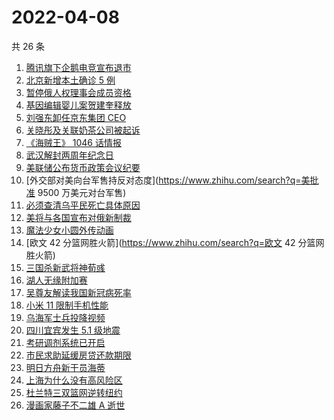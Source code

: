 # 2022-04-08

共 26 条

<!-- BEGIN ZHIHUSEARCH -->
<!-- 最后更新时间 Fri Apr 08 2022 10:29:14 GMT+0800 (China Standard Time) -->
1. [腾讯旗下企鹅电竞宣布退市](https://www.zhihu.com/search?q=企鹅电竞)
1. [北京新增本土确诊 5 例](https://www.zhihu.com/search?q=北京新增疫情)
1. [暂停俄人权理事会成员资格](https://www.zhihu.com/search?q=暂停俄人权理事会成员资格)
1. [基因编辑婴儿案贺建奎释放](https://www.zhihu.com/search?q=基因编辑婴儿案)
1. [刘强东卸任京东集团 CEO](https://www.zhihu.com/search?q=刘强东)
1. [关晓彤及关联奶茶公司被起诉](https://www.zhihu.com/search?q=关晓彤及关联奶茶公司)
1. [《海贼王》 1046 话情报](https://www.zhihu.com/search?q=海贼王)
1. [武汉解封两周年纪念日](https://www.zhihu.com/search?q=武汉解封纪念日)
1. [美联储公布货币政策会议纪要](https://www.zhihu.com/search?q=美联储)
1. [外交部对美向台军售持反对态度](https://www.zhihu.com/search?q=美批准 9500 万美元对台军售)
1. [必须查清乌平民死亡具体原因](https://www.zhihu.com/search?q=布查平民死亡具体原因)
1. [美将与各国宣布对俄新制裁](https://www.zhihu.com/search?q=对俄新制裁)
1. [魔法少女小圆外传动画](https://www.zhihu.com/search?q=魔法少女小圆外传)
1. [欧文 42 分篮网胜火箭](https://www.zhihu.com/search?q=欧文 42 分篮网胜火箭)
1. [三国杀新武将神荀彧](https://www.zhihu.com/search?q=三国杀神荀彧)
1. [湖人无缘附加赛](https://www.zhihu.com/search?q=湖人无缘附加赛)
1. [吴尊友解读我国新冠病死率](https://www.zhihu.com/search?q=我国新冠病死率)
1. [小米 11 限制手机性能](https://www.zhihu.com/search?q=小米11性能)
1. [乌海军士兵投降视频](https://www.zhihu.com/search?q=乌海军士兵投降视频)
1. [四川宜宾发生 5.1 级地震](https://www.zhihu.com/search?q=四川宜宾地震)
1. [考研调剂系统已开启](https://www.zhihu.com/search?q=考研调剂)
1. [市民求助延缓房贷还款期限](https://www.zhihu.com/search?q=市民求助延缓房贷还款期限)
1. [明日方舟新干员海蒂](https://www.zhihu.com/search?q=明日方舟)
1. [上海为什么没有高风险区](https://www.zhihu.com/search?q=上海高风险)
1. [杜兰特三双篮网逆转纽约](https://www.zhihu.com/search?q=篮网)
1. [漫画家藤子不二雄 A 逝世](https://www.zhihu.com/search?q=藤子不二雄A)
<!-- END ZHIHUSEARCH -->
